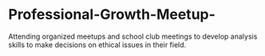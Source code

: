 # Professional-Growth-Meetup-
Attending organized meetups and school club meetings to develop analysis skills to make decisions on ethical issues in their field.
